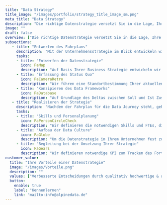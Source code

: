 ```yaml
---
title: "Data Strategy"
title_image: "/images/portfolio/strategy_title_image_sm.png"
meta_title: "Data Strategy"
description: "Die richtige Datenstrategie versetzt Sie in die Lage, Ihre Datenlandschaft zukunftsfähig zu machen, Mehrwert aus Ihren Daten zu generieren und potenzielle neue Geschäftsfelder zu entwickeln."
image: ""
draft: false
overview: ["Die richtige Datenstrategie versetzt Sie in die Lage, Ihre Datenlandschaft zukunftsfähig zu machen, Mehrwert aus Ihren Daten zu generieren und potenzielle neue Geschäftsfelder zu entwickeln", "Auf der Reise hin zu einem datengestützten Unternehmen müssen alte Denkweisen überarbeitet, Prozesse neu strukturiert und Skills hinzugefügt werden – ein Wandel der Unternehmenskultur", "Wo und wie sollen Daten in Zukunft erfasst, verarbeitet und gespeichert werden? Welche Grundlagen sind notwendig, um fortgeschrittene Technologien wie Künstliche Intelligenz zu nutzen und gewinnbringend einzusetzen? Wer kümmert sich um das Pflegen und Auswerten von Daten? Eine Datenstrategie gibt Ihnen die Antworten auf diese Fragen"]
subsections: 
   - title: "Entwerfen des Fahrplans"
     description: "Mit der Unternehmensstrategie im Blick entwickeln wir mit Ihnen ihre Datenstrategie. Diese zeigt, wie Sie Ihre Ziele mit der Unterstützung Ihrer Unternehmensdaten erreichen können. Nach einem Abgleich zwischen dem aktuellen Stand Ihrer Datenlandschaft und dem skizzierten Soll Zustand entwickeln wir einen Fahrplan, der die notwendigen Schritte aufzeigt, um dort anzukommen."
     tasks: 
     - title: "Entwerfen der Datenstrategie​"
       icon: FaMap
       description: "Auf Basis Ihrer Business Strategie entwickeln wir in Zusammenarbeit mit Ihren Fachabteilungen Ihre Datenstrategie" 
     - title: "Erfassung des Status Quo​"
       icon: FaCameraRetro
       description: "Wir führen eine Standortbestimmung Ihrer aktuellen Datenlandschaft (Datenquellen, Infrastruktur, Skills, …) durch und leiten auf Basis der Ergebnisse die notwendigen Schritte ab"  
     - title: "Konzipieren des Data Frameworks"
       icon: FaDatabase
       description: "Auf Grundlage des Deltas zwischen Soll und Ist Zustand konzipieren wir Governance, Architektur, Infrastruktur, Prozesse, Rollen"  
   - title: "Realisieren der Strategie​"
     description: "Nachdem der Fahrplan für die Data Journey steht, geht es an die konkrete Umsetzung der einzelnen Schritte in die Praxis. Wir helfen Ihnen bei der Planung der benötigten Ressourcen, dem Entwickeln der notwendigen Skills und bei der Weiterentwicklung Ihrer Unternehmenskultur, indem wir den Fokus auf das Nutzen von Daten bei der Entscheidungsfindung legen."
     tasks: 
     - title: "Skills und Personalplanung"
       icon: FaPersonCircleCheck
       description: "Wir definieren die notwendigen Skills und FTEs, die Sie für den Zielzustand benötigen, unterstützen bei Rollendefinitionen und führen entsprechende Schulungen durch​." 
     - title: "Aufbau der Data Culture"
       icon: FaGlobe
       description: "Um die Datenstrategie in Ihrem Unternehmen fest zu verankern, entwerfen wir einen Action Plan, wie Data Literacy und datengetriebene Entscheidungsfindung zu einem Teil Ihrer Unternehmenskultur wird​" 
     - title: "Begleitung bei der Umsetzung Ihrer Strategie"
       icon: FaGears
       description: "Wir definieren notwendige KPI zum Tracken des Fortschritts entlang Ihrer Reise zum Data Driven Unternehmen und unterstützen Sie bei der Implementierung​"
customer_value:
  title: "Ihre Vorteile einer Datenstrategie"
  image: "/images/Vorteile.png"
  description: ""
  values: ["Verbesserte Entscheidungen durch qualitativ hochwertige & akkurate Daten", "Schnell und jederzeit verfügbare Analysen und Insights lassen Sie Trends früher erkennen, Kundenverhalten voraussagen und verschaffen Ihnen einen Wettbewerbsvorteil", "Verbesserte operative Prozesse dank Identifikation von Ineffizienzen oder Eröffnen von Potenzialen", "Ihre Mitarbeiter verstehen und nutzen die Vorteile von Daten bei der Entscheidungsfindung und Weiterentwicklung der Geschäftsprozesse"]  
  button:
    enable: true
    label: "Kennenlernen"
    link: "mailto:info@alpinedata.de"  
---
```


